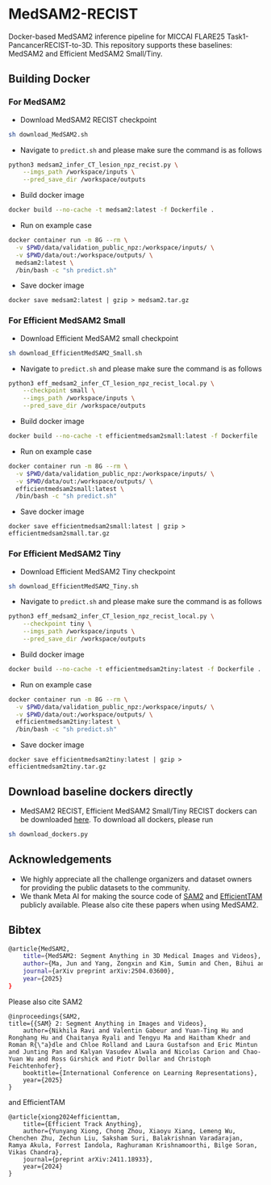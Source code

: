 # MedSAM2-RECIST

Docker-based MedSAM2 inference pipeline for MICCAI FLARE25 Task1-PancancerRECIST-to-3D. 
This repository supports these baselines: MedSAM2 and Efficient MedSAM2 Small/Tiny.


## Building Docker

### For MedSAM2

- Download MedSAM2 RECIST checkpoint
```bash
sh download_MedSAM2.sh
```
- Navigate to `predict.sh` and please make sure the command is as follows
```bash
python3 medsam2_infer_CT_lesion_npz_recist.py \
    --imgs_path /workspace/inputs \
    --pred_save_dir /workspace/outputs
```
- Build docker image
```bash
docker build --no-cache -t medsam2:latest -f Dockerfile .
```
- Run on example case
```bash
docker container run -m 8G --rm \
  -v $PWD/data/validation_public_npz:/workspace/inputs/ \
  -v $PWD/data/out:/workspace/outputs/ \
  medsam2:latest \
  /bin/bash -c "sh predict.sh" 
```
- Save docker image
```
docker save medsam2:latest | gzip > medsam2.tar.gz 
```

### For Efficient MedSAM2 Small

- Download Efficient MedSAM2 small checkpoint
```bash
sh download_EfficientMedSAM2_Small.sh
```
- Navigate to `predict.sh` and please make sure the command is as follows
```bash
python3 eff_medsam2_infer_CT_lesion_npz_recist_local.py \
    --checkpoint small \
    --imgs_path /workspace/inputs \
    --pred_save_dir /workspace/outputs
```
- Build docker image
```bash
docker build --no-cache -t efficientmedsam2small:latest -f Dockerfile .
```
- Run on example case
```bash
docker container run -m 8G --rm \
  -v $PWD/data/validation_public_npz:/workspace/inputs/ \
  -v $PWD/data/out:/workspace/outputs/ \
  efficientmedsam2small:latest \
  /bin/bash -c "sh predict.sh" 
```
- Save docker image
```
docker save efficientmedsam2small:latest | gzip > efficientmedsam2small.tar.gz
```

### For Efficient MedSAM2 Tiny

- Download Efficient MedSAM2 Tiny checkpoint
```bash
sh download_EfficientMedSAM2_Tiny.sh
```
- Navigate to `predict.sh` and please make sure the command is as follows
```bash
python3 eff_medsam2_infer_CT_lesion_npz_recist_local.py \
    --checkpoint tiny \
    --imgs_path /workspace/inputs \
    --pred_save_dir /workspace/outputs
```
- Build docker image
```bash
docker build --no-cache -t efficientmedsam2tiny:latest -f Dockerfile .
```
- Run on example case
```bash
docker container run -m 8G --rm \
  -v $PWD/data/validation_public_npz:/workspace/inputs/ \
  -v $PWD/data/out:/workspace/outputs/ \
  efficientmedsam2tiny:latest \
  /bin/bash -c "sh predict.sh" 
```
- Save docker image
```
docker save efficientmedsam2tiny:latest | gzip > efficientmedsam2tiny.tar.gz
```

## Download baseline dockers directly
- MedSAM2 RECIST, Efficient MedSAM2 Small/Tiny RECIST dockers can be downloaded [here](https://huggingface.co/datasets/FLARE-MedFM/FLARE-Task1-PancancerRECIST-to-3D-Dockers).
To download all dockers, please run
```bash
sh download_dockers.py
```

## Acknowledgements

- We highly appreciate all the challenge organizers and dataset owners for providing the public datasets to the community.
- We thank Meta AI for making the source code of [SAM2](https://github.com/facebookresearch/sam2) and [EfficientTAM](https://github.com/yformer/EfficientTAM) publicly available. Please also cite these papers when using MedSAM2. 


## Bibtex

```bash
@article{MedSAM2,
    title={MedSAM2: Segment Anything in 3D Medical Images and Videos},
    author={Ma, Jun and Yang, Zongxin and Kim, Sumin and Chen, Bihui and Baharoon, Mohammed and Fallahpour, Adibvafa and Asakereh, Reza and Lyu, Hongwei and Wang, Bo},
    journal={arXiv preprint arXiv:2504.03600},
    year={2025}
}
```
Please also cite SAM2
```
@inproceedings{SAM2,
title={{SAM} 2: Segment Anything in Images and Videos},
    author={Nikhila Ravi and Valentin Gabeur and Yuan-Ting Hu and Ronghang Hu and Chaitanya Ryali and Tengyu Ma and Haitham Khedr and Roman R{\"a}dle and Chloe Rolland and Laura Gustafson and Eric Mintun and Junting Pan and Kalyan Vasudev Alwala and Nicolas Carion and Chao-Yuan Wu and Ross Girshick and Piotr Dollar and Christoph Feichtenhofer},
    booktitle={International Conference on Learning Representations},
    year={2025}
}
```

and EfficientTAM

```
@article{xiong2024efficienttam,
    title={Efficient Track Anything},
    author={Yunyang Xiong, Chong Zhou, Xiaoyu Xiang, Lemeng Wu, Chenchen Zhu, Zechun Liu, Saksham Suri, Balakrishnan Varadarajan, Ramya Akula, Forrest Iandola, Raghuraman Krishnamoorthi, Bilge Soran, Vikas Chandra},
    journal={preprint arXiv:2411.18933},
    year={2024}
}
```

